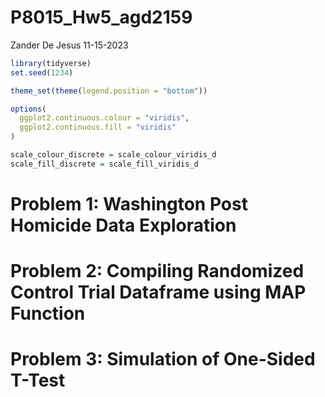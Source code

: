 P8015_Hw5_agd2159
================
Zander De Jesus
11-15-2023

``` r
library(tidyverse)
set.seed(1234)

theme_set(theme(legend.position = "bottom"))

options(
  ggplot2.continuous.colour = "viridis",
  ggplot2.continuous.fill = "viridis"
)

scale_colour_discrete = scale_colour_viridis_d
scale_fill_discrete = scale_fill_viridis_d
```

# Problem 1: Washington Post Homicide Data Exploration

# Problem 2: Compiling Randomized Control Trial Dataframe using MAP Function

# Problem 3: Simulation of One-Sided T-Test
